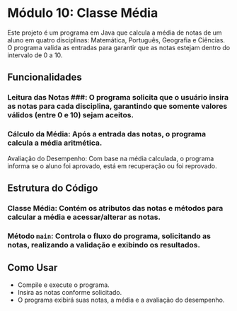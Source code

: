 # Módulo 10: Classe Média

Este projeto é um programa em Java que calcula a média de notas de um aluno em quatro disciplinas: Matemática, Português, Geografia e Ciências. O programa valida as entradas para garantir que as notas estejam dentro do intervalo de 0 a 10.

## Funcionalidades
### Leitura das Notas ###: O programa solicita que o usuário insira as notas para cada disciplina, garantindo que somente valores válidos (entre 0 e 10) sejam aceitos.
### Cálculo da Média: Após a entrada das notas, o programa calcula a média aritmética.
Avaliação do Desempenho: Com base na média calculada, o programa informa se o aluno foi aprovado, está em recuperação ou foi reprovado.

## Estrutura do Código
### Classe Média: Contém os atributos das notas e métodos para calcular a média e acessar/alterar as notas.
### Método `main`: Controla o fluxo do programa, solicitando as notas, realizando a validação e exibindo os resultados.

## Como Usar
- Compile e execute o programa.
- Insira as notas conforme solicitado.
- O programa exibirá suas notas, a média e a avaliação do desempenho.
